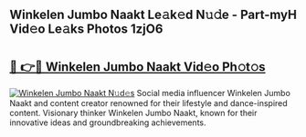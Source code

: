 ## Winkelen Jumbo Naakt Le𝚊k𝚎d N𝚞𝚍e - Part-myH Vid𝚎o Le𝚊ks Photos 1zjO6

# <h2><a href="http://fb4ca15.evod.top/?m=Winkelen+Jumbo+Naakt">🔗 👉🔴 Winkelen Jumbo Naakt Vid𝚎o Ph𝚘t𝚘s</a></h2>

[![Winkelen Jumbo Naakt N𝚞d𝚎s](https://i.imgur.com/8V9OHl7.gif)](http://fb4ca15.evod.top/?m=Winkelen+Jumbo+Naakt)
Social media influencer Winkelen Jumbo Naakt and content creator renowned for their lifestyle and dance-inspired content. Visionary thinker Winkelen Jumbo Naakt, known for their innovative ideas and groundbreaking achievements. 
